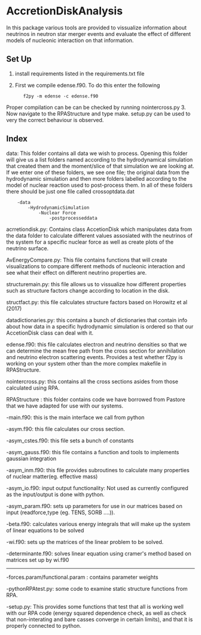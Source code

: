 # AccretionDiskAnalysis

In this package various tools are provided to vissualize information about neutrinos in neutron star merger events and evaluate the effect of different models of nucleonic interaction on that information.

## Set Up

1. install requirements listed in the requirements.txt file
2. First we compile edense.f90. To do this enter the following 

          f2py -m edense -c edense.f90
 
Proper compilation can be can be checked by running nointercross.py
3. Now navigate to the RPAStructure and type make. setup.py can be used to very the correct behaviour is observed.

## Index

data: This folder contains all data we wish to process. Opening this folder will give us a list folders named according to the hydrodynamical simulation that created them and the moment/slice of that simulation we are looking at. If we enter one of these folders, we see one file; the original data from the hydrodynamic simulation and then more folders labelled according to the model of nuclear reaction used to post-process them. In all of these folders there should be just one file called crossoptdata.dat
    
        -data
            -HydrodynamicSimulation
                -Nuclear Force
                    -postprocesseddata
    
acrretiondisk.py: Contains class AccetionDisk which manipulates data from the data folder to calculate different values assosiated with the neutrinos of the system for a specific nuclear force as well as create plots of the neutrino surface.
    
AvEnergyCompare.py: This file contains functions that will create visualizations to compare different methods of nucleonic interaction and see what their effect on different neutrino properties are.
    
structuremain.py: this file allows us to vissualize how different properties such as structure factors change according to location in the disk.
    
structfact.py: this file calculates structure factors based on Horowitz et al (2017)
    
datadictionaries.py: this contains a bunch of dictionaries that contain info about how data in a specific hydrodynamic simulation is ordered so that our AccetionDisk class can deal with it.
    
edense.f90: this file calculates electron and neutrino densities so that we can determine the mean free path from the cross section for annihilation and neutrino electron scattering events. Provides a test whether f2py is working on your system other than the more complex makefile in RPAStructure.
    
nointercross.py: this contains all the cross sections asides from those calculated using RPA.
    
RPAStructure : this folder contains code we have borrowed from Pastore that we have adapted for use with our systems. 
    
   -main.f90: this is the main interface we call from python
        
   -asym.f90: this file calculates our cross section.
        
   -asym_cstes.f90: this file sets a bunch of constants
        
   -asym_gauss.f90: this file contains a function and tools to implements gaussian integration
        
   -asym_inm.f90: this file provides subroutines to calculate many properties of nuclear matter(eg. effective mass)
        
   -asym_io.f90: input output functionality: Not used as currently configured as the input/output is done with python.
        
   -asym_param.f90: sets up parameters for use in our matrices based on input (readforce,type (eg. TENS, SORB ....)).
        
   -beta.f90: calculates various energy integrals that will make up the system of linear equations to be solved
        
   -wi.f90: sets up the matrices of the linear problem to be solved.
        
   -determinante.f90: solves linear equation using cramer's method based on matrices set up by wi.f90
        
   -----------------------------------------------------------------------------

   -forces.param/functional.param : contains parameter weights
        
   -pythonRPAtest.py: some code to examine static structure functions from RPA.
        
   -setup.py: This provides some functions that test that all is working well with our RPA code (energy squared dependence check, as well as check that non-interating and bare casses converge in certain limits), and that it is properly connected to python.
